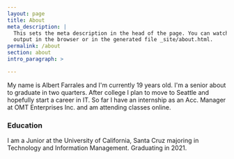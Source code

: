 ```yaml
---
layout: page
title: About
meta_description: |
  This sets the meta description in the head of the page. You can watch the 
  output in the browser or in the generated file _site/about.html.
permalink: /about
section: about
intro_paragraph: >

---
```


  My name is Albert Farrales and I'm currently 19 years old. 
  I'm a senior about to graduate in two quarters. After college 
  I plan to move to Seattle and hopefully start a career in IT. 
  So far I have an internship as an Acc. Manager at OMT Enterprises 
  Inc. and am attending classes online.
  
### Education

I am a Junior at the University of California, Santa Cruz majoring in Technology and Information Management. Graduating in 2021.
